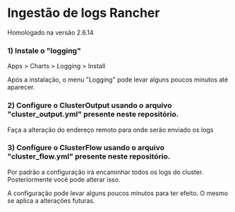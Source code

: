 # Ingestão de logs Rancher
Homologado na versão 2.6.14

### 1) Instale o "logging"
Apps > Charts > Logging > Install

Após a instalação, o menu "Logging" pode levar alguns poucos minutos até aparecer.

### 2) Configure o ClusterOutput usando o arquivo "cluster_output.yml" presente neste repositório.
Faça a alteração do endereço remoto para onde serão enviado os logs

### 3) Configure o ClusterFlow usando o arquivo "cluster_flow.yml" presente neste repositório.
Por padrão a configuração irá encaminhar todos os logs do cluster. Posteriormente você pode alterar isso.

A configuração pode levar alguns poucos minutos para ter efeito. O mesmo se aplica a alterações futuras.
